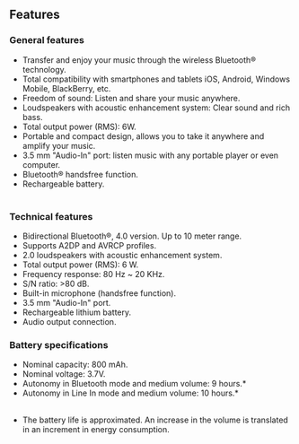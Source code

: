 ## Features

### General features

- Transfer and enjoy your music through the wireless Bluetooth® technology.
- Total compatibility with smartphones and tablets iOS, Android, Windows Mobile, BlackBerry, etc.
- Freedom of sound: Listen and share your music anywhere.
- Loudspeakers with acoustic enhancement system: Clear sound and rich bass.
- Total output power (RMS): 6W.
- Portable and compact design, allows you to take it anywhere and amplify your music.
- 3.5 mm "Audio-In" port: listen music with any portable player or even computer.
- Bluetooth® handsfree function.
- Rechargeable battery.
<br/><br/>

### Technical features

- Bidirectional Bluetooth®, 4.0 version. Up to 10 meter range.
- Supports A2DP and AVRCP profiles.
- 2.0 loudspeakers with acoustic enhancement system.
- Total output power (RMS): 6 W.
- Frequency response: 80 Hz ~ 20 KHz.
- S/N ratio: >80 dB.
- Built-in microphone (handsfree function).
- 3.5 mm "Audio-In" port.
- Rechargeable lithium battery.
- Audio output connection.

### Battery specifications

- Nominal capacity: 800 mAh.
- Nominal voltage: 3.7V.
- Autonomy in Bluetooth mode and medium volume: 9 hours.*
- Autonomy in Line In mode and medium volume: 10 hours.*
<br/><br/>

 * The battery life is approximated. An increase in the volume is translated in an increment in energy consumption.

